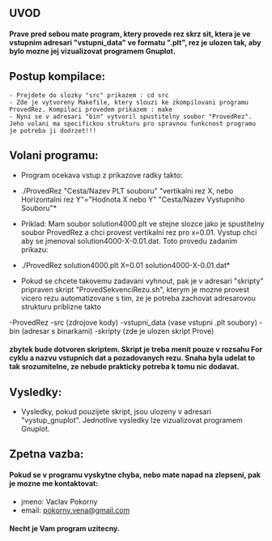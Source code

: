 ## UVOD

#### Prave pred sebou mate program, ktery provede rez skrz sit, ktera je ve vstupnim adresari "vstupni_data" ve formatu ".plt", rez je ulozen tak, aby bylo mozne jej vizualizovat programem Gnuplot.

## Postup kompilace:
	- Prejdete do slozky "src" prikazem : cd src
	- Zde je vytvoreny Makefile, ktery slouzi ke zkompilovani programu ProvedRez. Kompilaci provedem prikazem : make
	- Nyni se v adresari "bin" vytvoril spustitelny soubor "ProvedRez". Jeho volani ma specifickou strukturu pro spravnou funkcnost programu je potreba ji dodrzet!!!

## Volani programu:
- Program ocekava vstup z prikazove radky takto:
*	./ProvedRez "Cesta/Nazev PLT souboru" "vertikalni rez X, nebo Horizontalni rez Y"="Hodnota X nebo Y" "Cesta/Nazev Vystupniho Souboru"*

- Priklad: Mam soubor solution4000.plt ve stejne slozce jako je spustitelny soubor ProvedRez a chci provest vertikalni rez pro x=0.01. Vystup chci aby se jmenoval solution4000-X-0.01.dat. Toto provedu zadanim prikazu:
*	./ProvedRez solution4000.plt X=0.01 solution4000-X-0.01.dat*

- Pokud se chcete takovemu zadavani vyhnout, pak je v adresari "skripty" pripraven skript "ProvedSekvenciRezu.sh", kterym je mozne provest vicero rezu automatizovane s tim, ze je potreba zachovat adresarovou strukturu priblizne takto

-ProvedRez
	-src (zdrojove kody)
	-vstupni_data (vase vstupni .plt soubory)
	-bin (adresar s binarkami)
	-skripty (zde je ulozen skript Prove)

#### zbytek bude dotvoren skriptem. Skript je treba menit pouze v rozsahu For cyklu a nazvu vstupnich dat a pozadovanych rezu. Snaha byla udelat to tak srozumitelne, ze nebude prakticky potreba k tomu nic dodavat.

## Vysledky:
- Vysledky, pokud pouzijete skript, jsou ulozeny v adresari "vystup_gnuplot". Jednotlive vysledky lze vizualizovat programem Gnuplot.

## Zpetna vazba:
#### Pokud se v programu vyskytne chyba, nebo mate napad na zlepseni, pak je mozne me kontaktovat:
- jmeno: Vaclav Pokorny
- email: pokorny.vena@gmail.com

#### Necht je Vam program uzitecny.
